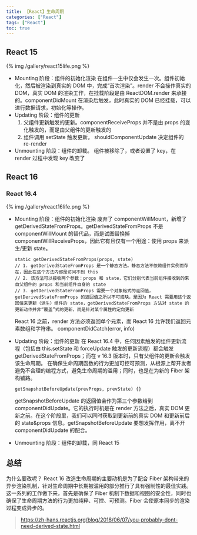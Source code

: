 ```yaml
---
title: 【React】生命周期
categories: ["React"]
tags: ["React"]
toc: true
---
```


## React 15

{% img /gallery/react15life.png %}

- Mounting 阶段：组件的初始化渲染
  在组件一生中仅会发生一次。组件初始化，然后被渲染到真实的 DOM 中，完成“首次渲染”。render 不会操作真实的 DOM，真实 DOM 的渲染工作，在挂载阶段是由 ReactDOM.render 来承接的。componentDidMount 在渲染后触发，此时真实的 DOM 已经挂载，可以进行数据请求，初始化等操作。
- Updating 阶段：组件的更新
  1. 父组件更新触发的更新。componentReceiveProps 并不是由 props 的变化触发的，而是由父组件的更新触发的
  2. 组件调用 setState 触发更新。 shouldComponentUpdate 决定组件的 re-render
- Unmounting 阶段：组件的卸载。 组件被移除了，或者设置了 key，在 render 过程中发现 key 改变了

## React 16

### React 16.4

{% img /gallery/react16life.png %}

<!--more-->

- Mounting 阶段：组件的初始化渲染
  废弃了 componentWillMount，新增了 getDerivedStateFromProps。getDerivedStateFromProps 不是 componentWillMount 的替代品，而是试图替换掉 componentWillReceiveProps，因此它有且仅有一个用途：使用 props 来派生/更新 state。

  ```
  static getDerivedStateFromProps(props, state)
  // 1. getDerivedStateFromProps 是一个静态方法。静态方法不依赖组件实例而存在，因此在这个方法内部是访问不到 this
  // 2. 该方法可以接收两个参数：props 和 state，它们分别代表当前组件接收到的来自父组件的 props 和当前组件自身的 state
  // 3. getDerivedStateFromProps 需要一个对象格式的返回值，getDerivedStateFromProps 的返回值之所以不可或缺，是因为 React 需要用这个返回值来更新（派生）组件的 state，getDerivedStateFromProps 方法对 state 的更新动作并非“覆盖”式的更新，而是针对某个属性的定向更新
  ```

  React 16 之前，render 方法必须返回单个元素，而 React 16 允许我们返回元素数组和字符串。
  componentDidCatch(error, info)

- Updating 阶段：组件的更新
  在 React 16.4 中，任何因素触发的组件更新流程（包括由 this.setState 和 forceUpdate 触发的更新流程）都会触发 getDerivedStateFromProps；而在 v 16.3 版本时，只有父组件的更新会触发该生命周期。
  在确保生命周期函数的行为更加可控可预测，从根源上帮开发者避免不合理的编程方式，避免生命周期的滥用；同时，也是在为新的 Fiber 架构铺路。

  ```
  getSnapshotBeforeUpdate(prevProps, prevState) {}
  ```

  getSnapshotBeforeUpdate 的返回值会作为第三个参数给到 componentDidUpdate。它的执行时机是在 render 方法之后，真实 DOM 更新之前。在这个阶段里，我们可以同时获取到更新前的真实 DOM 和更新前后的 state&props 信息。getSnapshotBeforeUpdate 要想发挥作用，离不开 componentDidUpdate 的配合。

- Unmounting 阶段：组件的卸载，同 React 15

## 总结

为什么要改呢？
React 16 改造生命周期的主要动机是为了配合 Fiber 架构带来的异步渲染机制，针对生命周期中长期被滥用的部分推行了具有强制性的最佳实践。这一系列的工作做下来，首先是确保了 Fiber 机制下数据和视图的安全性，同时也确保了生命周期方法的行为更加纯粹、可控、可预测。Fiber 会使原本同步的渲染过程变成异步的。

> https://zh-hans.reactjs.org/blog/2018/06/07/you-probably-dont-need-derived-state.html
